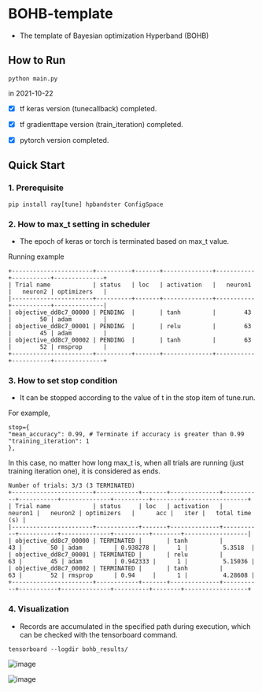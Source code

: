# BOHB-template

- The template of Bayesian optimization Hyperband (BOHB)

## How to Run

```python main.py```

in 2021-10-22

* [x] tf keras version (tunecallback) completed. 
* [x] tf gradienttape version (train_iteration) completed.
* [x] pytorch version completed.


## Quick Start

### 1. Prerequisite

```pip install ray[tune] hpbandster ConfigSpace```

### 2. How to max_t setting in scheduler

* The epoch of keras or torch is terminated based on max_t value.

Running example

```
+-----------------------+----------+-------+--------------+-----------+-----------+--------------+
| Trial name            | status   | loc   | activation   |   neuron1 |   neuron2 | optimizers   |
|-----------------------+----------+-------+--------------+-----------+-----------+--------------|
| objective_dd8c7_00000 | PENDING  |       | tanh         |        43 |        50 | adam         |
| objective_dd8c7_00001 | PENDING  |       | relu         |        63 |        45 | adam         |
| objective_dd8c7_00002 | PENDING  |       | tanh         |        63 |        52 | rmsprop      |
+-----------------------+----------+-------+--------------+-----------+-----------+--------------+
```


### 3. How to set stop condition

* It can be stopped according to the value of t in the stop item of tune.run.

For example, 

```
stop={
"mean_accuracy": 0.99, # Terminate if accuracy is greater than 0.99
"training_iteration": 1
},
```
In this case, no matter how long max_t is, when all trials are running (just training iteration one), it is considered as ends.

```
Number of trials: 3/3 (3 TERMINATED)
+-----------------------+------------+-------+--------------+-----------+-----------+--------------+----------+--------+------------------+
| Trial name            | status     | loc   | activation   |   neuron1 |   neuron2 | optimizers   |      acc |   iter |   total time (s) |
|-----------------------+------------+-------+--------------+-----------+-----------+--------------+----------+--------+------------------|
| objective_dd8c7_00000 | TERMINATED |       | tanh         |        43 |        50 | adam         | 0.938278 |      1 |          5.3518  |
| objective_dd8c7_00001 | TERMINATED |       | relu         |        63 |        45 | adam         | 0.942333 |      1 |          5.15036 |
| objective_dd8c7_00002 | TERMINATED |       | tanh         |        63 |        52 | rmsprop      | 0.94     |      1 |          4.28608 |
+-----------------------+------------+-------+--------------+-----------+-----------+--------------+----------+--------+------------------+
```


### 4. Visualization

* Records are accumulated in the specified path during execution, which can be checked with the tensorboard command.

```
tensorboard --logdir bohb_results/
```
![image](https://user-images.githubusercontent.com/38157496/136788989-352e7580-d84a-48ee-97bf-68c3e81de296.png)

![image](https://user-images.githubusercontent.com/38157496/136788728-420ef170-9b7d-4ffe-8516-8d990957cd1c.png)
